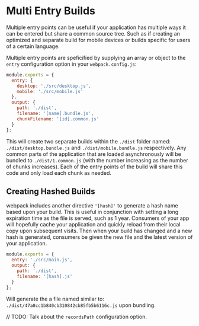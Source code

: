 # Multi Entry Builds

Multiple entry points can be useful if your application has multiple ways it can be entered but share a common source tree. Such as if creating an optimized and separate build for mobile devices or builds specific for users of a certain language.

Multiple entry points are speficified by supplying an array or object to the `entry` configuration option in your `webpack.config.js`:

``` javascript
module.exports = {
  entry: {
    desktop: './src/desktop.js',
    mobile: './src/mobile.js'
  },
  output: {
    path: './dist',
    filename: '[name].bundle.js',
    chunkFilename: '[id].common.js'
  }
};
```

This will create two separate builds within the `./dist` folder named: `./dist/desktop.bundle.js` and `./dist/mobile.bundle.js` respectively. Any common parts of the application that are loaded asynchronously will be bundled to `./dist/1.common.js` (with the number increasing as the number of chunks increases). Each of the entry points of the build will share this code and only load each chunk as needed.

## Creating Hashed Builds

webpack includes another directive `'[hash]'` to generate a hash name based upon your build. This is useful in conjunction with setting a long expiration time as the file is served, such as 1 year. Consumers of your app will hopefully cache your application and quickly reload from their local copy upon subsequent visits. Then when your build has changed and a new hash is generated, consumers be given the new file and the latest version of your application.

``` javascript
module.exports = {
  entry: './src/main.js',
  output: {
    path: './dist',
    filename: '[hash].js'
  }
};
```

Will generate the a file named similar to: `./dist/47a0cc1b840cb310842cb85fb5b6116c.js` upon bundling.

// TODO: Talk about the `recordsPath` configuration option.
